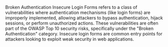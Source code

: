 Broken Authentication Insecure Login Forms refers to a class of vulnerabilities where authentication mechanisms (like login forms) are improperly implemented, allowing attackers
to bypass authentication, hijack sessions, or perform unauthorized actions.
These vulnerabilities are often part of the OWASP Top 10 security risks, specifically under the "Broken Authentication" category.
Insecure login forms are common entry points for attackers looking to exploit weak security in web applications.

